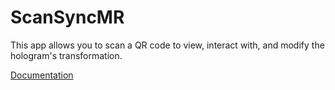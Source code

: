 # ScanSyncMR
This app allows you to scan a QR code to view, interact with, and modify the hologram's transformation.

[Documentation](https://glow-clipper-8ac.notion.site/User-Manual-Dev-Notes-b2a62d26c49d450b9544e58421a01fe8)
